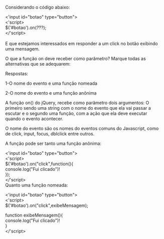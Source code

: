 Considerando o código abaixo:

<'input id="botao" type="button"><br>
<'script><br>
   $('#botao').on(???);<br>
</'script><br><br>
E que estejamos interessados em responder a um click no botão exibindo uma mensagem.

O que a função on deve receber como parâmetro? Marque todas as alternativas que se adequarem:

Respostas:

1-O nome do evento e uma função nomeada

2-O nome do evento e uma função anônima


A função on() do jQuery, recebe como parâmetro dois argumentos: O primeiro sendo uma string com o nome do evento que ela vai passar a escutar e o segundo uma função, com a ação que ela deve executar quando o evento acontecer.

O nome do evento são os nomes do eventos comuns do Javascript, como de click, input, focus, dblclick entre outros.

A função pode ser tanto uma função anônima:

<'input id="botao" type="button"><br>
<'script><br>
   $('#botao').on("click",function(){<br>
        console.log("Fui clicado")!<br>
    });<br>
</'script><br>
Quanto uma função nomeada:

<'input id="botao" type="button"><br>
<'script><br>
   $('#botao').on("click",exibeMensagem);<br>

   function exibeMensagem(){
   <br>
       console.log("Fui clicado")!<br>
   }<br>
</'script><br>


